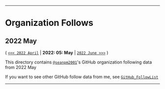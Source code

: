 
***

# Organization Follows

## 2022 May

( [`<<< 2022 April`](/Follows/2022/04_April/) | **2022: 05: May** | [`2022 June >>>`](/Follows/2022/06_June/) )

This directory contains [`@seanpm2001`](https://github.com/seanpm2001/)'s GitHub organization following data from 2022 May

If you want to see other GitHub follow data from me, see [`GitHub_FollowList`](https://github.com/seanpm2001/GitHub_FollowList/)

***
